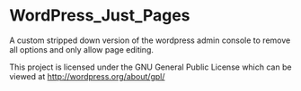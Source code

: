WordPress_Just_Pages
====================

A custom stripped down version of the wordpress admin console to remove all options and only allow page editing.

This project is licensed under the GNU General Public License which can be viewed at http://wordpress.org/about/gpl/
